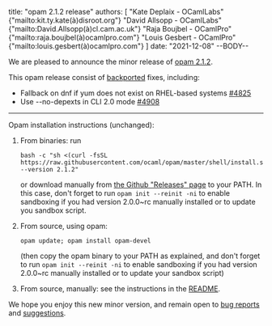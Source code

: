 title: "opam 2.1.2 release"
authors: [
  "Kate Deplaix - OCamlLabs" {"mailto:kit.ty.kate(à)disroot.org"}
  "David Allsopp - OCamlLabs" {"mailto:David.Allsopp(à)cl.cam.ac.uk"}
  "Raja Boujbel - OCamlPro" {"mailto:raja.boujbel(à)ocamlpro.com"}
  "Louis Gesbert - OCamlPro" {"mailto:louis.gesbert(à)ocamlpro.com"}
]
date: "2021-12-08"
--BODY--

<!--
_Feedback on this post is welcomed on [Discuss](https://discuss.ocaml.org/t/XXXXXX)!_
-->

We are pleased to announce the minor release of [opam 2.1.2](https://github.com/ocaml/opam/releases/tag/2.1.2).

This opam release consist of [backported](https://github.com/ocaml/opam/issues/4920) fixes, including:

* Fallback on dnf if yum does not exist on RHEL-based systems [#4825](https://github.com/ocaml/opam/pull/4825)
* Use --no-depexts in CLI 2.0 mode [#4908](https://github.com/ocaml/opam/pull/4908)

---

Opam installation instructions (unchanged):

1. From binaries: run

    ```
    bash -c "sh <(curl -fsSL https://raw.githubusercontent.com/ocaml/opam/master/shell/install.sh) --version 2.1.2"
    ```

    or download manually from [the Github "Releases" page](https://github.com/ocaml/opam/releases/tag/2.1.2) to your PATH. In this case, don't forget to run `opam init --reinit -ni` to enable sandboxing if you had version 2.0.0~rc manually installed or to update you sandbox script.

2. From source, using opam:

    ```
    opam update; opam install opam-devel
    ```

   (then copy the opam binary to your PATH as explained, and don't forget to run `opam init --reinit -ni` to enable sandboxing if you had version 2.0.0~rc manually installed or to update your sandbox script)

3. From source, manually: see the instructions in the [README](https://github.com/ocaml/opam/tree/2.1.2#compiling-this-repo).

We hope you enjoy this new minor version, and remain open to [bug reports](https://github.com/ocaml/opam/issues) and [suggestions](https://github.com/ocaml/opam/issues).
